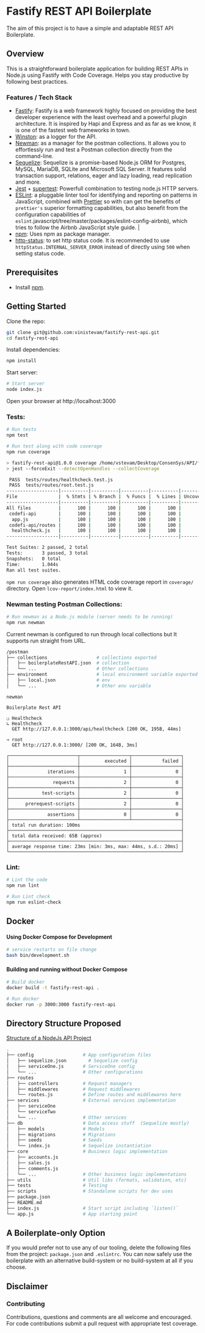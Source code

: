 # Fastify REST API Boilerplate
The aim of this project is to have a simple and adaptable REST API Boilerplate.

## Overview
This is a straightforward boilerplate application for building REST APIs in Node.js using Fastify with Code Coverage. Helps you stay productive by following best practices.

### Features / Tech Stack

- [Fastify](https://github.com/fastify/fastify/): Fastify is a web framework highly focused on providing the best developer experience with the least overhead and a powerful plugin architecture. It is inspired by Hapi and Express and as far as we know, it is one of the fastest web frameworks in town.
- [Winston](https://github.com/winstonjs/winston): as a logger for the API.
- [Newman](https://github.com/postmanlabs/newman): as a manager for the postman collections. It allows you to effortlessly run and test a Postman collection directly from the command-line.
- [Sequelize](https://github.com/sequelize/sequelize): Sequelize is a promise-based Node.js ORM for Postgres, MySQL, MariaDB, SQLite and Microsoft SQL Server. It features solid transaction support, relations, eager and lazy loading, read replication and more.
- [Jest](https://jestjs.io/docs/en/getting-started) + [supertest](https://github.com/visionmedia/supertest): Powerfull combination to testing node.js HTTP servers.
- [ESLint](http://eslint.org): a pluggable linter tool for identifying and reporting on patterns in JavaScript, combined with [Prettier](https://github.com/prettier/prettier) so with can get the benefits of `prettier's` superior formatting capabilities, but also benefit from the configuration capabilities of `eslint`.javascript/tree/master/packages/eslint-config-airbnb), which tries to follow the Airbnb JavaScript style guide.                                                                                                |
- [npm](https://www.npmjs.com/): Uses npm as package manager.
- [http-status](https://www.npmjs.com/package/http-status): to set http status code. It is recommended to use `httpStatus.INTERNAL_SERVER_ERROR` instead of directly using `500` when setting status code.

## Prerequisites
- Install [npm](https://www.npmjs.com/get-npm).

## Getting Started
Clone the repo:
```sh
git clone git@github.com:vinistevam/fastify-rest-api.git
cd fastify-rest-api
```

Install dependencies:
```sh
npm install
```

Start server:
```sh
# Start server
node index.js
```
Open your browser at http://localhost:3000

### Tests:
```sh
# Run tests
npm test

```
```sh
# Run test along with code coverage
npm run coverage

> fastify-rest-api@1.0.0 coverage /home/vstevam/Desktop/ConsenSys/API/fastify-rest-api
> jest --forceExit --detectOpenHandles --collectCoverage

 PASS  tests/routes/healthcheck.test.js
 PASS  tests/routes/root.test.js
-------------------|----------|----------|----------|----------|-------------------|
File               |  % Stmts | % Branch |  % Funcs |  % Lines | Uncovered Line    |
-------------------|----------|----------|----------|----------|-------------------|
All files          |      100 |      100 |      100 |      100 |                   |
 codefi-api        |      100 |      100 |      100 |      100 |                   |
  app.js           |      100 |      100 |      100 |      100 |                   |
 codefi-api/routes |      100 |      100 |      100 |      100 |                   |
  healthcheck.js   |      100 |      100 |      100 |      100 |                   |
-------------------|----------|----------|----------|----------|-------------------|

Test Suites: 2 passed, 2 total
Tests:       3 passed, 3 total
Snapshots:   0 total
Time:        1.044s
Ran all test suites.


```

`npm run coverage` also generates HTML code coverage report in `coverage/` directory. Open `lcov-report/index.html` to view it.

### Newman testing Postman Collections:
```sh
# Run newman as a Node.js module (server needs to be running)
npm run newman
```
Current newman is configured to run through local collections but It supports run straight from URL.
```sh
/postman
├── collections                  # collections exported  
│   ├── boilerplateRestAPI.json  # collection
│   └── ...                      # Other collections
├── environment                  # local environment variable exported 
│   ├── local.json               # env
│   └── ...                      # Other env variable

```


```
newman

Boilerplate Rest API

❏ Healthcheck
↳ Healthcheck
  GET http://127.0.0.1:3000/api/healthcheck [200 OK, 195B, 44ms]

→ root
  GET http://127.0.0.1:3000/ [200 OK, 164B, 3ms]

┌─────────────────────────┬──────────────────┬──────────────────┐
│                         │         executed │           failed │
├─────────────────────────┼──────────────────┼──────────────────┤
│              iterations │                1 │                0 │
├─────────────────────────┼──────────────────┼──────────────────┤
│                requests │                2 │                0 │
├─────────────────────────┼──────────────────┼──────────────────┤
│            test-scripts │                2 │                0 │
├─────────────────────────┼──────────────────┼──────────────────┤
│      prerequest-scripts │                2 │                0 │
├─────────────────────────┼──────────────────┼──────────────────┤
│              assertions │                0 │                0 │
├─────────────────────────┴──────────────────┴──────────────────┤
│ total run duration: 100ms                                     │
├───────────────────────────────────────────────────────────────┤
│ total data received: 65B (approx)                             │
├───────────────────────────────────────────────────────────────┤
│ average response time: 23ms [min: 3ms, max: 44ms, s.d.: 20ms] │
└───────────────────────────────────────────────────────────────┘
```
### Lint:

```sh
# Lint the code
npm run lint

# Run Lint check
npm run eslint-check

```

## Docker

#### Using Docker Compose for Development
```sh
# service restarts on file change
bash bin/development.sh
```

#### Building and running without Docker Compose
```bash
# Build docker 
docker build -t fastify-rest-api .

# Run docker
docker run -p 3000:3000 fastify-rest-api
```


## Directory Structure Proposed
[Structure of a NodeJs API Project](https://medium.com/codebase/structure-of-a-nodejs-api-project-cdecb46ef3f8)
```sh
.
├── config                  # App configuration files
│   ├── sequelize.json        # Sequelize config
│   ├── serviceOne.js       # ServiceOne config
│   └── ...                 # Other configurations
├── routes                  
│   ├── controllers         # Request managers
│   ├── middlewares         # Request middlewares
│   └── routes.js           # Define routes and middlewares here
├── services                # External services implementation   
│   ├── serviceOne
│   └── serviceTwo
│   └── ...                 # Other services
├── db                      # Data access stuff  (Sequelize mostly)
│   ├── models              # Models
│   ├── migrations          # Migrations
│   ├── seeds               # Seeds
│   └── index.js            # Sequelize instantiation
├── core                    # Business logic implementation
│   ├── accounts.js         
│   ├── sales.js            
│   ├── comments.js              
│   └── ...                 # Other business logic implementations
├── utils                   # Util libs (formats, validation, etc)
├── tests                   # Testing
├── scripts                 # Standalone scripts for dev uses
├── package.json           
├── README.md         
├── index.js                # Start script including `listen()`
└── app.js                  # App starting point
```
## A Boilerplate-only Option

If you would prefer not to use any of our tooling, delete the following files from the project: `package.json` and  `.eslintrc`. You can now safely use the boilerplate with an alternative build-system or no build-system at all if you choose.

## Disclaimer

### Contributing

Contributions, questions and comments are all welcome and encouraged. For code contributions submit a pull request with appropriate test coverage.

